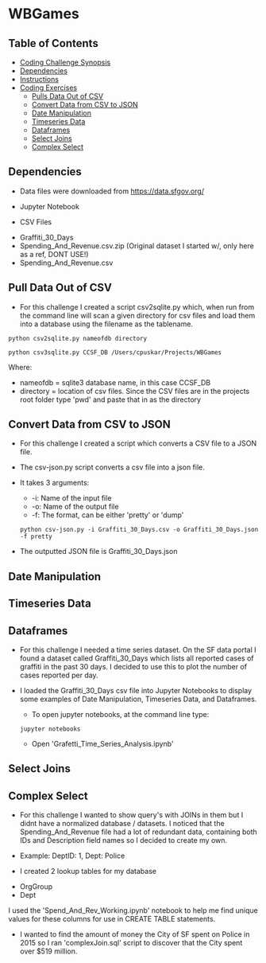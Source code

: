 # WBGames

## Table of Contents

- [Coding Challenge Synopsis](#coding-challenge-synopsis)
- [Dependencies](#dependencies)
- [Instructions](#instructions)
- [Coding Exercises](#coding-exercises)
  - [Pulls Data Out of CSV](#pulls-data-out-of-csv)
  - [Convert Data from CSV to JSON](#convert-data-from-csv-to-json)
  - [Date Manipulation](#date-manipulation)
  - [Timeseries Data](#timeseries-data)
  - [Dataframes](#dataframes)
  - [Select Joins](#select-joins)
  - [Complex Select](#complex-select)

## Dependencies

* Data files were downloaded from https://data.sfgov.org/

* Jupyter Notebook

* CSV Files
 - Graffiti_30_Days
 - Spending_And_Revenue.csv.zip (Original dataset I started w/, only here as a ref, DONT USE!)
 - Spending_And_Revenue.csv


## Pull Data Out of CSV

  - For this challenge I created a script csv2sqlite.py which, when run from the command line will scan a given directory for csv files and load them into a database using the filename as the tablename.

  ```shell
  python csv2sqlite.py nameofdb directory
  ```

  ```shell
  python csv3sqlite.py CCSF_DB /Users/cpuskar/Projects/WBGames
  ```

  Where:
  - nameofdb =  sqlite3 database name, in this case CCSF_DB
  - directory = location of csv files. Since the CSV files are in the projects root folder type 'pwd' and paste that in as the directory



## Convert Data from CSV to JSON
  - For this challenge I created a script which converts a CSV file to a JSON file.

  - The csv-json.py script converts a csv file into a json file.
  - It takes 3 arguments:
     * -i: Name of the input file
     * -o: Name of the output file
     * -f: The format, can be either 'pretty' or 'dump'

     ```shell
     python csv-json.py -i Graffiti_30_Days.csv -o Graffiti_30_Days.json -f pretty
     ```
 - The outputted JSON file is Graffiti_30_Days.json

## Date Manipulation
## Timeseries Data
## Dataframes

  - For this challenge I needed a time series dataset. On the SF data portal I found a dataset called Graffiti_30_Days which lists all reported cases of graffiti in the past 30 days. I decided to use this to plot the number of cases reported per day.

  - I loaded the Graffiti_30_Days csv file into Jupyter Notebooks to display some examples of Date Manipulation, Timeseries Data, and Dataframes.

    * To open jupyter notebooks, at the command line type:

    ```shell
    jupyter notebooks
    ```

    * Open 'Grafetti_Time_Series_Analysis.ipynb'

## Select Joins
## Complex Select

  - For this challenge I wanted to show query's with JOINs in them but I didnt have a normalized database / datasets. I noticed that the Spending_And_Revenue file had a lot of redundant data, containing both IDs and Description field names so I decided to create my own.
   * Example: DeptID: 1, Dept: Police

 - I created 2 lookup tables for my database
  * OrgGroup
  * Dept

  I used the 'Spend_And_Rev_Working.ipynb' notebook to help me find unique values for these columns for use in CREATE TABLE statements.

 - I wanted to find the amount of money the City of SF spent on Police in 2015 so I ran 'complexJoin.sql' script to discover that the City spent over $519 million.
